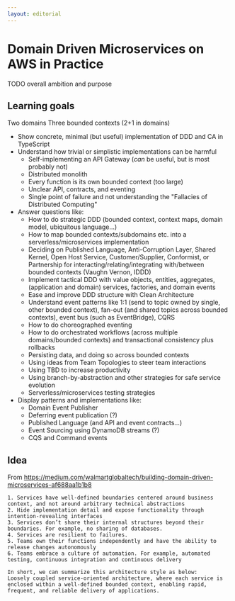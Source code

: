 ```yaml
---
layout: editorial
---
```


# Domain Driven Microservices on AWS in Practice

TODO overall ambition and purpose

## Learning goals

Two domains Three bounded contexts (2+1 in domains)

- Show concrete, minimal (but useful) implementation of DDD and CA in TypeScript
- Understand how trivial or simplistic implementations can be harmful
  - Self-implementing an API Gateway (_can_ be useful, but is most probably not)
  - Distributed monolith
  - Every function is its own bounded context (too large)
  - Unclear API, contracts, and eventing
  - Single point of failure and not understanding the "Fallacies of Distributed Computing"
- Answer questions like:
  - How to do strategic DDD (bounded context, context maps, domain model, ubiquitous language...)
  - How to map bounded contexts/subdomains etc. into a serverless/microservices implementation
  - Deciding on Published Language, Anti-Corruption Layer, Shared Kernel, Open Host Service, Customer/Supplier, Conformist, or Partnership for interacting/relating/integrating with/between bounded contexts (Vaughn Vernon, IDDD)
  - Implement tactical DDD with value objects, entities, aggregates, (application and domain) services, factories, and domain events
  - Ease and improve DDD structure with Clean Architecture
  - Understand event patterns like 1:1 (send to topic owned by single, other bounded context), fan-out (and shared topics across bounded contexts), event bus (such as EventBridge), CQRS
  - How to do choreographed eventing
  - How to do orchestrated workflows (across multiple domains/bounded contexts) and transactional consistency plus rollbacks
  - Persisting data, and doing so across bounded contexts
  - Using ideas from Team Topologies to steer team interactions
  - Using TBD to increase productivity
  - Using branch-by-abstraction and other strategies for safe service evolution
  - Serverless/microservices testing strategies
- Display patterns and implementations like:
  - Domain Event Publisher
  - Deferring event publication (?)
  - Published Language (and API and event contracts...)
  - Event Sourcing using DynamoDB streams (?)
  - CQS and Command events

## Idea

From https://medium.com/walmartglobaltech/building-domain-driven-microservices-af688aa1b1b8

```
1. Services have well-defined boundaries centered around business context, and not around arbitrary technical abstractions
2. Hide implementation detail and expose functionality through intention-revealing interfaces
3. Services don’t share their internal structures beyond their boundaries. For example, no sharing of databases.
4. Services are resilient to failures.
5. Teams own their functions independently and have the ability to release changes autonomously
6. Teams embrace a culture of automation. For example, automated testing, continuous integration and continuous delivery

In short, we can summarize this architecture style as below:
Loosely coupled service-oriented architecture, where each service is enclosed within a well-defined bounded context, enabling rapid, frequent, and reliable delivery of applications.
```
